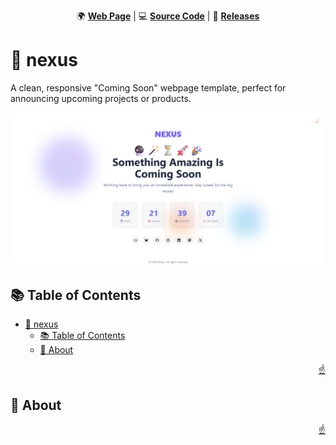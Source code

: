 <!-- markdownlint-disable MD024 MD033 MD041 -->

<a id="top"></a>

<div align=center>

🌍 **[Web Page](https://imfsiddiqui.github.io/nexus)** | 💻
**[Source Code](https://github.com/imfsiddiqui/nexus)** | 🚀
**[Releases](https://github.com/imfsiddiqui/nexus/releases)**

</div>

# 🚀 nexus

A clean, responsive "Coming Soon" webpage template, perfect for announcing
upcoming projects or products.

<div align="center">
  <img
    src="docs/pages/assets/images/banner-standard.png"
    style="border-radius: 10px"
    alt="project banner"
  />
</div>

## 📚 Table of Contents

- [🚀 nexus](#-nexus)
  - [📚 Table of Contents](#-table-of-contents)
  - [📌 About](#-about)

<p align="right"><a href="#top">☝️</a></p>

## 📌 About

<!-- TODO: Add a detailed about here. -->

<p align="right"><a href="#top">☝️</a></p>
